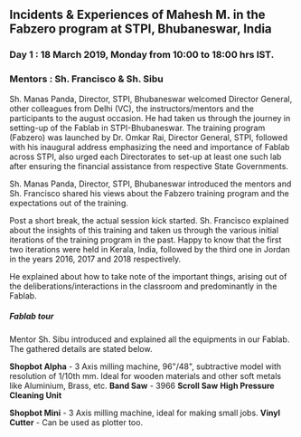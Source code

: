 ## Incidents & Experiences of Mahesh M. in the Fabzero program at STPI, Bhubaneswar, India
### Day 1 : 18 March 2019, Monday from 10:00 to 18:00 hrs IST.
### Mentors : Sh. Francisco & Sh. Sibu

Sh. Manas Panda, Director, STPI, Bhubaneswar welcomed Director General, other colleagues from Delhi (VC), the instructors/mentors and the participants to the august occasion. He had taken us through the journey in setting-up of the Fablab in STPI-Bhubaneswar. The training program (Fabzero) was launched by Dr. Omkar Rai, Director General, STPI, followed with his inaugural address emphasizing the need and importance of Fablab across STPI, also urged each Directorates to set-up at least one such lab after ensuring the financial assistance from respective State Governments.

Sh. Manas Panda, Director, STPI, Bhubaneswar introduced the mentors and Sh. Francisco shared his views about the Fabzero training program and the expectations out of the training.

Post a short break, the actual session kick started. Sh. Francisco explained about the insights of this training and taken us through the various initial iterations of the training program in the past. Happy to know that the first two iterations were held in Kerala, India, followed by the third one in Jordan in the years 2016, 2017 and 2018 respectively. 

He explained about how to take note of the important things, arising out of the deliberations/interactions in the classroom and predominantly in the Fablab.

##### Fablab tour

Mentor Sh. Sibu introduced and explained all the equipments in our Fablab. The gathered details are stated below. 

**Shopbot Alpha** - 3 Axis milling machine, 96"/48", subtractive model with resolution of 1/10th mm. Ideal                     for wooden materials and other soft metals like Aluminium, Brass, etc.
**Band Saw** - 3966
**Scroll Saw**
**High Pressure Cleaning Unit**

**Shopbot Mini** - 3 Axis milling machine, ideal for making small jobs.
**Vinyl Cutter** - Can be used as plotter too.
